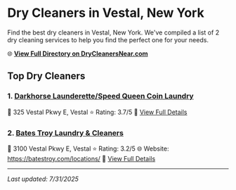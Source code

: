 # Dry Cleaners in Vestal, New York

Find the best dry cleaners in Vestal, New York. We've compiled a list of 2 dry cleaning services to help you find the perfect one for your needs.

🌐 **[View Full Directory on DryCleanersNear.com](https://drycleanersnear.com/city/US/New%20York/Vestal)**

## Top Dry Cleaners

### 1. [Darkhorse Launderette/Speed Queen Coin Laundry](https://drycleanersnear.com/dryCleaner/6860f2ea9e55fd3072cb37e8/darkhorse-launderette-speed-queen-coin-laundry)
📍 325 Vestal Pkwy E, Vestal
⭐ Rating: 3.7/5
🔗 [View Full Details](https://drycleanersnear.com/dryCleaner/6860f2ea9e55fd3072cb37e8/darkhorse-launderette-speed-queen-coin-laundry)

### 2. [Bates Troy Laundry & Cleaners](https://drycleanersnear.com/dryCleaner/6860f2e59e55fd3072cb3698/bates-troy-laundry-cleaners)
📍 3100 Vestal Pkwy E, Vestal
⭐ Rating: 3.2/5
🌐 Website: https://batestroy.com/locations/
🔗 [View Full Details](https://drycleanersnear.com/dryCleaner/6860f2e59e55fd3072cb3698/bates-troy-laundry-cleaners)


---

*Last updated: 7/31/2025*
